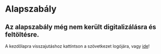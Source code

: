 # Alapszabály
## Az alapszabály még nem került digitalizálásra és feltöltésre.
A kezdőlapra visszajutáshoz kattintson a szövetkezet logójára, vagy [ide](#!/index)!